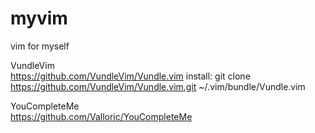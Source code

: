 # myvim
vim for myself

VundleVim  
https://github.com/VundleVim/Vundle.vim
install:
git clone https://github.com/VundleVim/Vundle.vim.git ~/.vim/bundle/Vundle.vim

YouCompleteMe  
https://github.com/Valloric/YouCompleteMe
